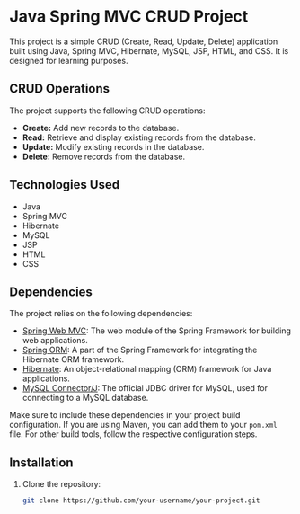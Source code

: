 # Java Spring MVC CRUD Project

This project is a simple CRUD (Create, Read, Update, Delete) application built using Java, Spring MVC, Hibernate, MySQL, JSP, HTML, and CSS. It is designed for learning purposes.

## CRUD Operations

The project supports the following CRUD operations:

- **Create:** Add new records to the database.
- **Read:** Retrieve and display existing records from the database.
- **Update:** Modify existing records in the database.
- **Delete:** Remove records from the database.

## Technologies Used

- Java
- Spring MVC
- Hibernate
- MySQL
- JSP
- HTML
- CSS

## Dependencies

The project relies on the following dependencies:

- [Spring Web MVC](https://docs.spring.io/spring-framework/docs/current/reference/html/web.html): The web module of the Spring Framework for building web applications.
- [Spring ORM](https://docs.spring.io/spring-framework/docs/current/reference/html/data-access.html): A part of the Spring Framework for integrating the Hibernate ORM framework.
- [Hibernate](https://hibernate.org/): An object-relational mapping (ORM) framework for Java applications.
- [MySQL Connector/J](https://dev.mysql.com/doc/connector-j/): The official JDBC driver for MySQL, used for connecting to a MySQL database.

Make sure to include these dependencies in your project build configuration. If you are using Maven, you can add them to your `pom.xml` file. For other build tools, follow the respective configuration steps.

## Installation

1. Clone the repository:

   ```bash
   git clone https://github.com/your-username/your-project.git
